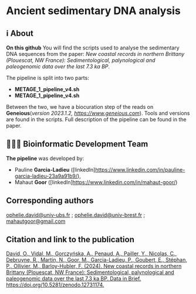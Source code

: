 # Ancient sedimentary DNA analysis

## ℹ️ About

**On this github** You will find the scripts used to analyse the sedimentary DNA sequences from the paper: *New coastal records in northern Brittany (Plouescat, NW France): Sedimentological, palynological and paleogenomic data over the last 7.3 ka BP*.  

The pipeline is split into two parts:
- **METAGE_1_pipeline_v4.sh**
- **METAGE_1_pipeline_v4.sh**

Between the two, we have a biocuration step of the reads on **Geneious**(*version 2023.1.2, https://www.geneious.com*).
Tools and versions are found in the scripts.
Full description of the pipeline can be found in the paper.

## 🧑🏻‍💻 Bioinformatic Development Team

**The pipeline** was developed by:

- Pauline **Garcia-Ladieu** ([linkedIn]https://www.linkedin.com/in/pauline-garcia-ladieu-23a9a91b9/),
- Mahaut **Goor** ([linkedIn]https://www.linkedin.com/in/mahaut-goor/)

## Corresponding authors 
ophelie.david@univ-ubs.fr ; ophelie.david@univ-brest.fr ; mahautgoor@gmail.com

## Citation and link to the publication
[David, O., Vidal, M., Gorczyńska, A., Penaud, A., Pailler, Y., Nicolas, C., Debruyne, R., Martin, N., Goor, M., Garcia-Ladieu, P., Goubert, E., Stéphan, P., Ollivier, M., Barloy-Hubler, F. (2024). New coastal records in northern Brittany (Plouescat, NW France): Sedimentological, palynological and paleogenomic data over the last 7.3 ka BP. Data in Brief. https://doi.org/10.5281/zenodo.12731174.
]([link](https://doi.org/10.5281/zenodo.12731174))
